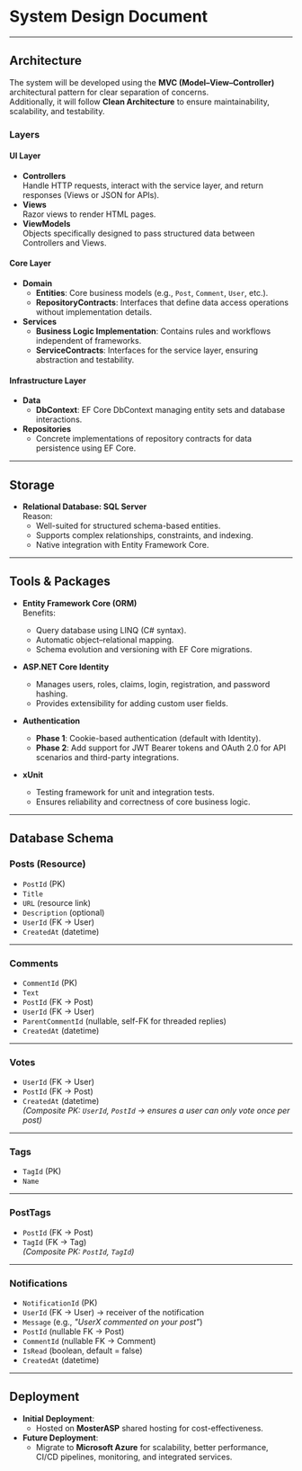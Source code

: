 # System Design Document

---

## **Architecture**

The system will be developed using the **MVC (Model–View–Controller)** architectural pattern for clear separation of concerns.  
Additionally, it will follow **Clean Architecture** to ensure maintainability, scalability, and testability.

### **Layers**

#### **UI Layer**
- **Controllers**  
  Handle HTTP requests, interact with the service layer, and return responses (Views or JSON for APIs).
- **Views**  
  Razor views to render HTML pages.
- **ViewModels**  
  Objects specifically designed to pass structured data between Controllers and Views.

#### **Core Layer**
- **Domain**
  - **Entities**: Core business models (e.g., `Post`, `Comment`, `User`, etc.).
  - **RepositoryContracts**: Interfaces that define data access operations without implementation details.
- **Services**
  - **Business Logic Implementation**: Contains rules and workflows independent of frameworks.
  - **ServiceContracts**: Interfaces for the service layer, ensuring abstraction and testability.

#### **Infrastructure Layer**
- **Data**
  - **DbContext**: EF Core DbContext managing entity sets and database interactions.
- **Repositories**
  - Concrete implementations of repository contracts for data persistence using EF Core.

---

## **Storage**

- **Relational Database: SQL Server**  
  Reason:  
  - Well-suited for structured schema-based entities.  
  - Supports complex relationships, constraints, and indexing.  
  - Native integration with Entity Framework Core.

---

## **Tools & Packages**

- **Entity Framework Core (ORM)**  
  Benefits:  
  - Query database using LINQ (C# syntax).  
  - Automatic object–relational mapping.  
  - Schema evolution and versioning with EF Core migrations.  

- **ASP.NET Core Identity**  
  - Manages users, roles, claims, login, registration, and password hashing.  
  - Provides extensibility for adding custom user fields.  

- **Authentication**  
  - **Phase 1**: Cookie-based authentication (default with Identity).  
  - **Phase 2**: Add support for JWT Bearer tokens and OAuth 2.0 for API scenarios and third-party integrations.  

- **xUnit**  
  - Testing framework for unit and integration tests.  
  - Ensures reliability and correctness of core business logic.  

---

## **Database Schema**

### **Posts (Resource)**
- `PostId` (PK)  
- `Title`  
- `URL` (resource link)  
- `Description` (optional)  
- `UserId` (FK → User)  
- `CreatedAt` (datetime)

---

### **Comments**
- `CommentId` (PK)  
- `Text`  
- `PostId` (FK → Post)  
- `UserId` (FK → User)  
- `ParentCommentId` (nullable, self-FK for threaded replies)  
- `CreatedAt` (datetime)

---

### **Votes**
- `UserId` (FK → User)  
- `PostId` (FK → Post)  
- `CreatedAt` (datetime)  
*(Composite PK: `UserId`, `PostId` → ensures a user can only vote once per post)*

---

### **Tags**
- `TagId` (PK)  
- `Name`

---

### **PostTags**
- `PostId` (FK → Post)  
- `TagId` (FK → Tag)  
*(Composite PK: `PostId`, `TagId`)*

---

### **Notifications**
- `NotificationId` (PK)  
- `UserId` (FK → User) → receiver of the notification  
- `Message` (e.g., *"UserX commented on your post"*)  
- `PostId` (nullable FK → Post)  
- `CommentId` (nullable FK → Comment)  
- `IsRead` (boolean, default = false)  
- `CreatedAt` (datetime)

---

## **Deployment**

- **Initial Deployment**:  
  - Hosted on **MosterASP** shared hosting for cost-effectiveness.  
- **Future Deployment**:  
  - Migrate to **Microsoft Azure** for scalability, better performance, CI/CD pipelines, monitoring, and integrated services.


